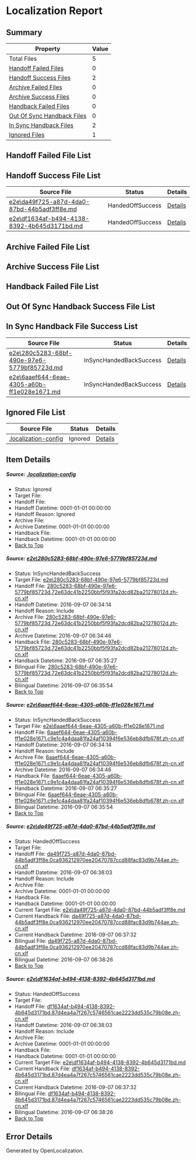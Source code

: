 # <a name='report-top'></a> Localization Report

## Summary
 Property | Value 
 -------- | ----- 
 Total Files | 5
[ Handoff Failed Files ](#handoff-failed-list)| 0
[ Handoff Success Files ](#handoff-success-list)| 2
[ Archive Failed Files ](#archive-failed-list)| 0
[ Archive Success Files ](#archive-success-list)| 0
[ Handback Failed Files ](#handback-failed-list)| 0
[ Out Of Sync Handback Files ](#outofsync-handback-success-list)| 0
[ In Sync Handback Files ](#insync-handback-success-list)| 2
[ Ignored Files ](#ignored-list)| 1

## <a name='handoff-failed-list'></a> Handoff Failed File List

## <a name='handoff-success-list'></a> Handoff Success File List
 Source File | Status | Details 
 ----------- | ------ | ------- 
 [e2e\da49f725-a87d-4da0-87bd-44b5adf3ff8e.md](https://github.com/OpenLocalizationTestOrg/ol-test0/blob/a3ffcc59c70c94baa481c8c9b824af0f0aa261ee/e2e/da49f725-a87d-4da0-87bd-44b5adf3ff8e.md) | HandedOffSuccess | [Details](#6857ee0f9d3498ecf47bf227d932c365e90487313)
 [e2e\df1634af-b494-4138-8392-4b645d3171bd.md](https://github.com/OpenLocalizationTestOrg/ol-test0/blob/a3ffcc59c70c94baa481c8c9b824af0f0aa261ee/e2e/df1634af-b494-4138-8392-4b645d3171bd.md) | HandedOffSuccess | [Details](#d1dd664cfa33b2b1377ef5f566dd9e52516b2e8b4)

## <a name='archive-failed-list'></a> Archive Failed File List

## <a name='archive-success-list'></a> Archive Success File List

## <a name='handback-failed-list'></a> Handback Failed File List

## <a name='outofsync-handback-success-list'></a> Out Of Sync Handback Success File List

## <a name='insync-handback-success-list'></a> In Sync Handback File Success List
 Source File | Status | Details 
 ----------- | ------ | ------- 
 [e2e\280c5283-68bf-490e-97e6-5779bf85723d.md](https://github.com/OpenLocalizationTestOrg/ol-test0/blob/95a06c7c5253e7e02cf73ce44b4408d859fcf691/e2e/280c5283-68bf-490e-97e6-5779bf85723d.md) | InSyncHandedBackSuccess | [Details](#90532830dc64932afab7705a1ffe67dd00ccc1be1)
 [e2e\6aaef644-6eae-4305-a60b-ff1e028e1671.md](https://github.com/OpenLocalizationTestOrg/ol-test0/blob/95a06c7c5253e7e02cf73ce44b4408d859fcf691/e2e/6aaef644-6eae-4305-a60b-ff1e028e1671.md) | InSyncHandedBackSuccess | [Details](#f6687563d420aad7dcee7b8d8127061b6a82e7ff2)

## <a name='ignored-list'></a> Ignored File List
 Source File | Status | Details 
 ----------- | ------ | ------- 
 [.localization-config](https://github.com/OpenLocalizationTestOrg/ol-test0/blob/a3ffcc59c70c94baa481c8c9b824af0f0aa261ee/.localization-config) | Ignored | [Details](#3d4f252ac210baf56311d7e97dcc2db10974dbd20)

## Item Details
##### <a name='3d4f252ac210baf56311d7e97dcc2db10974dbd20'></a> Source: [.localization-config](https://github.com/OpenLocalizationTestOrg/ol-test0/blob/a3ffcc59c70c94baa481c8c9b824af0f0aa261ee/.localization-config)
* Status: Ignored
* Target File: 
* Handoff File: 
* Handoff Datetime: 0001-01-01 00:00:00
* Handoff Reason: Ignored
* Archive File: 
* Archive Datetime: 0001-01-01 00:00:00
* Handback File: 
* Handback Datetime: 0001-01-01 00:00:00
* [Back to Top](#report-top)

##### <a name='90532830dc64932afab7705a1ffe67dd00ccc1be1'></a> Source: [e2e\280c5283-68bf-490e-97e6-5779bf85723d.md](https://github.com/OpenLocalizationTestOrg/ol-test0/blob/95a06c7c5253e7e02cf73ce44b4408d859fcf691/e2e/280c5283-68bf-490e-97e6-5779bf85723d.md)
* Status: InSyncHandedBackSuccess
* Target File: [e2e\280c5283-68bf-490e-97e6-5779bf85723d.md](https://github.com/OpenLocalizationTestOrg/ol-test0-zhcn/blob/2326a7841e91560247695741a4b43c8268698a42/e2e/280c5283-68bf-490e-97e6-5779bf85723d.md)
* Handoff File: [280c5283-68bf-490e-97e6-5779bf85723d.72e63dc41b2250bbf5f93fa2dcd82ba21278012d.zh-cn.xlf](https://github.com/OpenLocalizationTestOrg/ol-test0-handoff/blob/a3fb3ff1602ab74c78858641e3ff1a42a9d6d69e/ol-handoff/OpenLocalizationTestOrg/ol-test0-zhcn/ci/ht/280c5283-68bf-490e-97e6-5779bf85723d.72e63dc41b2250bbf5f93fa2dcd82ba21278012d.zh-cn.xlf)
* Handoff Datetime: 2016-09-07 06:34:14
* Handoff Reason: Include
* Archive File: [280c5283-68bf-490e-97e6-5779bf85723d.72e63dc41b2250bbf5f93fa2dcd82ba21278012d.zh-cn.xlf](https://github.com/OpenLocalizationTestOrg/ol-test0-handoff/blob/67a078f5c3b7080d6ae5caa011d2f5be62b6a9f6/ol-archive/OpenLocalizationTestOrg/ol-test0-zhcn/ci/ht/280c5283-68bf-490e-97e6-5779bf85723d.72e63dc41b2250bbf5f93fa2dcd82ba21278012d.zh-cn.xlf)
* Archive Datetime: 2016-09-07 06:34:46
* Handback File: [280c5283-68bf-490e-97e6-5779bf85723d.72e63dc41b2250bbf5f93fa2dcd82ba21278012d.zh-cn.xlf](https://github.com/OpenLocalizationTestOrg/ol-test0-handback/blob/4c8d3a66b583189eb9e541a52153eb5f430838c7/ol-handback/OpenLocalizationTestOrg/ol-test0-zhcn/ci/ht/280c5283-68bf-490e-97e6-5779bf85723d.72e63dc41b2250bbf5f93fa2dcd82ba21278012d.zh-cn.xlf)
* Handback Datetime: 2016-09-07 06:35:27
* Bilingual File: [280c5283-68bf-490e-97e6-5779bf85723d.72e63dc41b2250bbf5f93fa2dcd82ba21278012d.zh-cn.xlf](https://github.com/OpenLocalizationTestOrg/ol-test0-handback/blob/4c8d3a66b583189eb9e541a52153eb5f430838c7/ol-handback/OpenLocalizationTestOrg/ol-test0-zhcn/ci/ht/280c5283-68bf-490e-97e6-5779bf85723d.72e63dc41b2250bbf5f93fa2dcd82ba21278012d.zh-cn.xlf)
* Bilingual Datetime: 2016-09-07 06:35:54
* [Back to Top](#report-top)

##### <a name='f6687563d420aad7dcee7b8d8127061b6a82e7ff2'></a> Source: [e2e\6aaef644-6eae-4305-a60b-ff1e028e1671.md](https://github.com/OpenLocalizationTestOrg/ol-test0/blob/95a06c7c5253e7e02cf73ce44b4408d859fcf691/e2e/6aaef644-6eae-4305-a60b-ff1e028e1671.md)
* Status: InSyncHandedBackSuccess
* Target File: [e2e\6aaef644-6eae-4305-a60b-ff1e028e1671.md](https://github.com/OpenLocalizationTestOrg/ol-test0-zhcn/blob/2326a7841e91560247695741a4b43c8268698a42/e2e/6aaef644-6eae-4305-a60b-ff1e028e1671.md)
* Handoff File: [6aaef644-6eae-4305-a60b-ff1e028e1671.c9e1c4a4daa81fa24af10394f6e536eb8dfb678f.zh-cn.xlf](https://github.com/OpenLocalizationTestOrg/ol-test0-handoff/blob/a3fb3ff1602ab74c78858641e3ff1a42a9d6d69e/ol-handoff/OpenLocalizationTestOrg/ol-test0-zhcn/ci/ht/6aaef644-6eae-4305-a60b-ff1e028e1671.c9e1c4a4daa81fa24af10394f6e536eb8dfb678f.zh-cn.xlf)
* Handoff Datetime: 2016-09-07 06:34:14
* Handoff Reason: Include
* Archive File: [6aaef644-6eae-4305-a60b-ff1e028e1671.c9e1c4a4daa81fa24af10394f6e536eb8dfb678f.zh-cn.xlf](https://github.com/OpenLocalizationTestOrg/ol-test0-handoff/blob/67a078f5c3b7080d6ae5caa011d2f5be62b6a9f6/ol-archive/OpenLocalizationTestOrg/ol-test0-zhcn/ci/ht/6aaef644-6eae-4305-a60b-ff1e028e1671.c9e1c4a4daa81fa24af10394f6e536eb8dfb678f.zh-cn.xlf)
* Archive Datetime: 2016-09-07 06:34:46
* Handback File: [6aaef644-6eae-4305-a60b-ff1e028e1671.c9e1c4a4daa81fa24af10394f6e536eb8dfb678f.zh-cn.xlf](https://github.com/OpenLocalizationTestOrg/ol-test0-handback/blob/4c8d3a66b583189eb9e541a52153eb5f430838c7/ol-handback/OpenLocalizationTestOrg/ol-test0-zhcn/ci/ht/6aaef644-6eae-4305-a60b-ff1e028e1671.c9e1c4a4daa81fa24af10394f6e536eb8dfb678f.zh-cn.xlf)
* Handback Datetime: 2016-09-07 06:35:27
* Bilingual File: [6aaef644-6eae-4305-a60b-ff1e028e1671.c9e1c4a4daa81fa24af10394f6e536eb8dfb678f.zh-cn.xlf](https://github.com/OpenLocalizationTestOrg/ol-test0-handback/blob/4c8d3a66b583189eb9e541a52153eb5f430838c7/ol-handback/OpenLocalizationTestOrg/ol-test0-zhcn/ci/ht/6aaef644-6eae-4305-a60b-ff1e028e1671.c9e1c4a4daa81fa24af10394f6e536eb8dfb678f.zh-cn.xlf)
* Bilingual Datetime: 2016-09-07 06:35:54
* [Back to Top](#report-top)

##### <a name='6857ee0f9d3498ecf47bf227d932c365e90487313'></a> Source: [e2e\da49f725-a87d-4da0-87bd-44b5adf3ff8e.md](https://github.com/OpenLocalizationTestOrg/ol-test0/blob/a3ffcc59c70c94baa481c8c9b824af0f0aa261ee/e2e/da49f725-a87d-4da0-87bd-44b5adf3ff8e.md)
* Status: HandedOffSuccess
* Target File: 
* Handoff File: [da49f725-a87d-4da0-87bd-44b5adf3ff8e.0ca936212970ee20470787ccd88fac83d9b744ae.zh-cn.xlf](https://github.com/OpenLocalizationTestOrg/ol-test0-handoff/blob/a29dc04378178dfeb5b2b799b2ea496bd8448f14/ol-handoff/OpenLocalizationTestOrg/ol-test0-zhcn/ci/ht/da49f725-a87d-4da0-87bd-44b5adf3ff8e.0ca936212970ee20470787ccd88fac83d9b744ae.zh-cn.xlf)
* Handoff Datetime: 2016-09-07 06:38:03
* Handoff Reason: Include
* Archive File: 
* Archive Datetime: 0001-01-01 00:00:00
* Handback File: 
* Handback Datetime: 0001-01-01 00:00:00
* Current Target File: [e2e\da49f725-a87d-4da0-87bd-44b5adf3ff8e.md](https://github.com/OpenLocalizationTestOrg/ol-test0-zhcn/blob/e378fb01fae44054d02a69a9cdbb56b0944b661e/e2e/da49f725-a87d-4da0-87bd-44b5adf3ff8e.md)
* Current Handback File: [da49f725-a87d-4da0-87bd-44b5adf3ff8e.0ca936212970ee20470787ccd88fac83d9b744ae.zh-cn.xlf](https://github.com/OpenLocalizationTestOrg/ol-test0-handback/blob/b60a42641db686679460543d4aeb04ee36062921/ol-handback/OpenLocalizationTestOrg/ol-test0-zhcn/ci/ht/da49f725-a87d-4da0-87bd-44b5adf3ff8e.0ca936212970ee20470787ccd88fac83d9b744ae.zh-cn.xlf)
* Current Handback Datetime: 2016-09-07 06:37:32
* Bilingual File: [da49f725-a87d-4da0-87bd-44b5adf3ff8e.0ca936212970ee20470787ccd88fac83d9b744ae.zh-cn.xlf](https://github.com/OpenLocalizationTestOrg/ol-test0-handback/blob/b60a42641db686679460543d4aeb04ee36062921/ol-handback/OpenLocalizationTestOrg/ol-test0-zhcn/ci/ht/da49f725-a87d-4da0-87bd-44b5adf3ff8e.0ca936212970ee20470787ccd88fac83d9b744ae.zh-cn.xlf)
* Bilingual Datetime: 2016-09-07 06:38:26
* [Back to Top](#report-top)

##### <a name='d1dd664cfa33b2b1377ef5f566dd9e52516b2e8b4'></a> Source: [e2e\df1634af-b494-4138-8392-4b645d3171bd.md](https://github.com/OpenLocalizationTestOrg/ol-test0/blob/a3ffcc59c70c94baa481c8c9b824af0f0aa261ee/e2e/df1634af-b494-4138-8392-4b645d3171bd.md)
* Status: HandedOffSuccess
* Target File: 
* Handoff File: [df1634af-b494-4138-8392-4b645d3171bd.87d4ea4a7f267c5746561cae2223dd535c79b08e.zh-cn.xlf](https://github.com/OpenLocalizationTestOrg/ol-test0-handoff/blob/a29dc04378178dfeb5b2b799b2ea496bd8448f14/ol-handoff/OpenLocalizationTestOrg/ol-test0-zhcn/ci/ht/df1634af-b494-4138-8392-4b645d3171bd.87d4ea4a7f267c5746561cae2223dd535c79b08e.zh-cn.xlf)
* Handoff Datetime: 2016-09-07 06:38:03
* Handoff Reason: Include
* Archive File: 
* Archive Datetime: 0001-01-01 00:00:00
* Handback File: 
* Handback Datetime: 0001-01-01 00:00:00
* Current Target File: [e2e\df1634af-b494-4138-8392-4b645d3171bd.md](https://github.com/OpenLocalizationTestOrg/ol-test0-zhcn/blob/e378fb01fae44054d02a69a9cdbb56b0944b661e/e2e/df1634af-b494-4138-8392-4b645d3171bd.md)
* Current Handback File: [df1634af-b494-4138-8392-4b645d3171bd.87d4ea4a7f267c5746561cae2223dd535c79b08e.zh-cn.xlf](https://github.com/OpenLocalizationTestOrg/ol-test0-handback/blob/b60a42641db686679460543d4aeb04ee36062921/ol-handback/OpenLocalizationTestOrg/ol-test0-zhcn/ci/ht/df1634af-b494-4138-8392-4b645d3171bd.87d4ea4a7f267c5746561cae2223dd535c79b08e.zh-cn.xlf)
* Current Handback Datetime: 2016-09-07 06:37:32
* Bilingual File: [df1634af-b494-4138-8392-4b645d3171bd.87d4ea4a7f267c5746561cae2223dd535c79b08e.zh-cn.xlf](https://github.com/OpenLocalizationTestOrg/ol-test0-handback/blob/b60a42641db686679460543d4aeb04ee36062921/ol-handback/OpenLocalizationTestOrg/ol-test0-zhcn/ci/ht/df1634af-b494-4138-8392-4b645d3171bd.87d4ea4a7f267c5746561cae2223dd535c79b08e.zh-cn.xlf)
* Bilingual Datetime: 2016-09-07 06:38:26
* [Back to Top](#report-top)


## Error Details

Generated by OpenLocalization.
